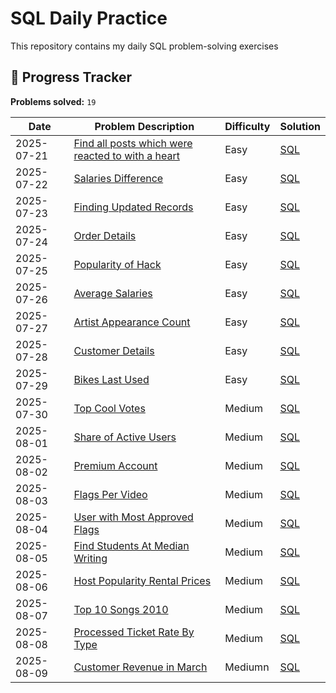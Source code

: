 # SQL Daily Practice

This repository contains my daily SQL problem-solving exercises

## 📅 Progress Tracker

**Problems solved:** `19`

| Date       | Problem Description | Difficulty | Solution |
|------------|---------------------|------------|----------|
| 2025-07-21 | [Find all posts which were reacted to with a heart](https://platform.stratascratch.com/coding/10087-find-all-posts-which-were-reacted-to-with-a-heart?code_type=1)| Easy | [SQL](./2025-07/2025-07-21/solution.sql) |
| 2025-07-22 | [Salaries Difference](https://platform.stratascratch.com/coding/10308-salaries-differences?code_type=1) | Easy | [SQL](./2025-07/2025-07-22/solution.sql) |
| 2025-07-23 | [Finding Updated Records](https://platform.stratascratch.com/coding/10299-finding-updated-records?code_type=1) | Easy | [SQL](./2025-07/2025-07-23/solution.sql) |
| 2025-07-24 | [Order Details](https://platform.stratascratch.com/coding/9913-order-details?code_type=1)| Easy  | [SQL](./2025-07/2025-07-24/solution.sql) |
| 2025-07-25 | [Popularity of Hack](https://platform.stratascratch.com/coding/10061-popularity-of-hack?code_type=1)| Easy  | [SQL](./2025-07/2025-07-25/solution.sql) |
| 2025-07-26 | [Average Salaries](https://platform.stratascratch.com/coding/9917-average-salaries?code_type=1)| Easy  | [SQL](./2025-07/2025-07-26/solution.sql) |
| 2025-07-27 | [Artist Appearance Count](https://platform.stratascratch.com/coding/9992-find-artists-that-have-been-on-spotify-the-most-number-of-times?code_type=1)| Easy  | [SQL](./2025-07/2025-07-27/solution.sql) |
| 2025-07-28 | [Customer Details](https://platform.stratascratch.com/coding/9891-customer-details?code_type=1)| Easy  | [SQL](./2025-07/2025-07-28/solution.sql) |
| 2025-07-29 | [Bikes Last Used](https://platform.stratascratch.com/coding/10176-bikes-last-used?code_type=1)| Easy  | [SQL](/2025-07./2025-07-29/solution.sql) |
| 2025-07-30 | [Top Cool Votes](https://platform.stratascratch.com/coding/10060-top-cool-votes?code_type=1)| Medium | [SQL](./2025-07/2025-07-30/solution.sql) |
| 2025-08-01 | [Share of Active Users](https://platform.stratascratch.com/coding/2005-share-of-active-users?code_type=1) | Medium | [SQL](./2025-08/2025-08-01/solution.sql) |
| 2025-08-02 | [Premium Account](https://platform.stratascratch.com/coding/2097-premium-acounts?code_type=1) | Medium | [SQL](./2025-08/2025-08-02/solution.sql) |
| 2025-08-03 | [Flags Per Video](https://platform.stratascratch.com/coding/2102-flags-per-video?code_type=1) | Medium | [SQL](./2025-08/2025-08-04/solution.sql) |
| 2025-08-04 | [User with Most Approved Flags](https://platform.stratascratch.com/coding/2104-user-with-most-approved-flags?code_type=1) | Medium | [SQL](./2025-08/2025-08-05/solution.sql) |
| 2025-08-05 | [Find Students At Median Writing](https://platform.stratascratch.com/coding/9610-find-students-with-a-median-writing-score?code_type=1) | Medium | [SQL](./2025-08/2025-08-05/solution.sql) |
| 2025-08-06 | [Host Popularity Rental Prices](https://platform.stratascratch.com/coding/9632-host-popularity-rental-prices?code_type=1) | Medium | [SQL](./2025-08/2025-08-06/solution.sql) |
| 2025-08-07 | [Top 10 Songs 2010](https://platform.stratascratch.com/coding/9650-find-the-top-10-ranked-songs-in-2010?code_type=1) | Medium | [SQL](./2025-08/2025-08-07/solution.sql) |
| 2025-08-08 | [Processed Ticket Rate By Type](https://platform.stratascratch.com/coding/9781-find-the-rate-of-processed-tickets-for-each-type?code_type=1) | Medium | [SQL](./2025-08/2025-08-08/solution.sql) |
| 2025-08-09| [Customer Revenue in March](https://platform.stratascratch.com/coding/9782-customer-revenue-in-march?code_type=1) | Mediumn | [SQL](./2025-08/2025-08-09/solution.sql) |